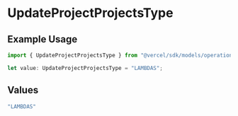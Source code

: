 # UpdateProjectProjectsType

## Example Usage

```typescript
import { UpdateProjectProjectsType } from "@vercel/sdk/models/operations/updateproject.js";

let value: UpdateProjectProjectsType = "LAMBDAS";
```

## Values

```typescript
"LAMBDAS"
```